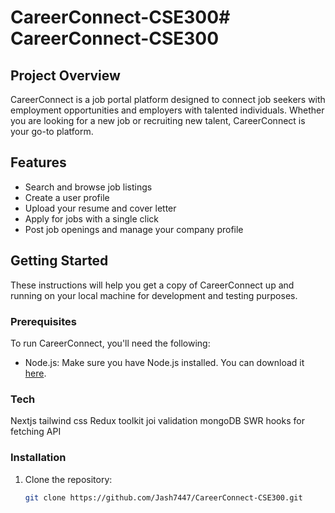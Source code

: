 # CareerConnect-CSE300# CareerConnect-CSE300

## Project Overview

CareerConnect is a job portal platform designed to connect job seekers with employment opportunities and employers with talented individuals. Whether you are looking for a new job or recruiting new talent, CareerConnect is your go-to platform.

## Features

- Search and browse job listings
- Create a user profile
- Upload your resume and cover letter
- Apply for jobs with a single click
- Post job openings and manage your company profile

## Getting Started

These instructions will help you get a copy of CareerConnect up and running on your local machine for development and testing purposes.

### Prerequisites

To run CareerConnect, you'll need the following:

- Node.js: Make sure you have Node.js installed. You can download it [here](https://nodejs.org/).

### Tech

Nextjs
tailwind css
Redux toolkit
joi validation
mongoDB
SWR hooks for fetching API

### Installation

1. Clone the repository:

   ```bash
   git clone https://github.com/Jash7447/CareerConnect-CSE300.git
